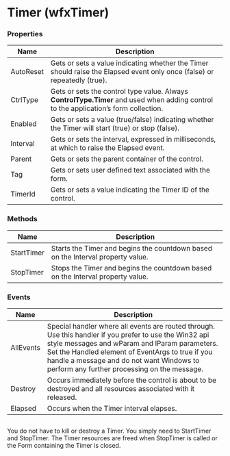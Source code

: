 # Timer (wfxTimer)

### Properties

| Name                            | Description                    |
| ------------------------------- | ------------------------------ |
| AutoReset | Gets or sets a value indicating whether the Timer should raise the Elapsed event only once (false) or repeatedly (true).|
| CtrlType | Gets or sets the control type value. Always **ControlType.Timer** and used when adding control to the application’s form collection.|
| Enabled | Gets or sets a value (true/false) indicating whether the Timer will start (true) or stop (false).|
| Interval | Gets or sets the interval, expressed in milliseconds, at which to raise the Elapsed event.|
| Parent | Gets or sets the parent container of the control.|
| Tag | Gets or sets user defined text associated with the form.|
| TimerId | Gets or sets a value indicating the Timer ID of the control.|

### Methods
| Name                            | Description                    |
| ------------------------------- | ------------------------------ |
| StartTimer | Starts the Timer and begins the countdown based on the Interval property value.|
| StopTimer | Stops the Timer and begins the countdown based on the Interval property value.|

### Events
| Name                            | Description                    |
| ------------------------------- | ------------------------------ |
| AllEvents | Special handler where all events are routed through. Use this handler if you prefer to use the Win32 api style messages and wParam and lParam parameters. Set the Handled element of EventArgs to true if you handle a message and do not want Windows to perform any further processing on the message.|
| Destroy | Occurs immediately before the control is about to be destroyed and all resources associated with it released.|
| Elapsed | Occurs when the Timer interval elapses.|


##
You do not have to kill or destroy a Timer. You simply need to StartTimer and StopTimer. The Timer resources are freed when StopTimer is called or the Form containing the Timer is closed.

